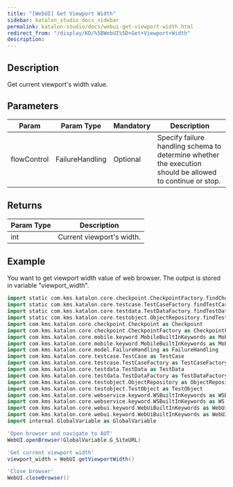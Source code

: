 ```yaml
---
title: "[WebUI] Get Viewport Width" 
sidebar: katalon_studio_docs_sidebar
permalink: katalon-studio/docs/webui-get-viewport-width.html 
redirect_from: "/display/KD/%5BWebUI%5D+Get+Viewport+Width" 
description: 
---
```

Description  
-------------

Get current viewport's width value.

Parameters  
------------

<table><thead><tr><th>Param</th><th>Param Type</th><th>Mandatory</th><th>Description</th></tr></thead><tbody><tr><td><span>flowControl</span></td><td><span>FailureHandling</span></td><td><span>Optional</span></td><td>Specify <a>failure handling</a> <span>schema to determine whether the execution should be allowed to continue or stop.</span></td></tr></tbody></table>

Returns 
--------

<table><thead><tr><th>Param Type</th><th>Description</th></tr></thead><tbody><tr><td><span>int</span></td><td><span>Current viewport's&nbsp;</span><span>width</span><span>.</span></td></tr></tbody></table>

Example 
--------

You want to get viewport width value of web browser. The output is stored in variable "viewport_width".

```groovy
import static com.kms.katalon.core.checkpoint.CheckpointFactory.findCheckpoint
import static com.kms.katalon.core.testcase.TestCaseFactory.findTestCase
import static com.kms.katalon.core.testdata.TestDataFactory.findTestData
import static com.kms.katalon.core.testobject.ObjectRepository.findTestObject
import com.kms.katalon.core.checkpoint.Checkpoint as Checkpoint
import com.kms.katalon.core.checkpoint.CheckpointFactory as CheckpointFactory
import com.kms.katalon.core.mobile.keyword.MobileBuiltInKeywords as MobileBuiltInKeywords
import com.kms.katalon.core.mobile.keyword.MobileBuiltInKeywords as Mobile
import com.kms.katalon.core.model.FailureHandling as FailureHandling
import com.kms.katalon.core.testcase.TestCase as TestCase
import com.kms.katalon.core.testcase.TestCaseFactory as TestCaseFactory
import com.kms.katalon.core.testdata.TestData as TestData
import com.kms.katalon.core.testdata.TestDataFactory as TestDataFactory
import com.kms.katalon.core.testobject.ObjectRepository as ObjectRepository
import com.kms.katalon.core.testobject.TestObject as TestObject
import com.kms.katalon.core.webservice.keyword.WSBuiltInKeywords as WSBuiltInKeywords
import com.kms.katalon.core.webservice.keyword.WSBuiltInKeywords as WS
import com.kms.katalon.core.webui.keyword.WebUiBuiltInKeywords as WebUiBuiltInKeywords
import com.kms.katalon.core.webui.keyword.WebUiBuiltInKeywords as WebUI
import internal.GlobalVariable as GlobalVariable

'Open browser and navigate to AUT'
WebUI.openBrowser(GlobalVariable.G_SiteURL)

'Get current viewport width'
viewport_width = WebUI.getViewportWidth()

'Close browser'
WebUI.closeBrowser()
```